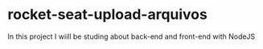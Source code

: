 # rocket-seat-upload-arquivos
In this project I wiill be studing about back-end and front-end with NodeJS
